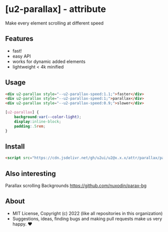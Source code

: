 # [u2-parallax] - attribute
Make every element scrolling at different speed

## Features

- fast!
- easy API
- works for dynamic added elements
- lightweight < 4k minified

## Usage

```html
<div u2-parallax style="--u2-parallax-speed:1.1;">faster</div>
<div u2-parallax style="--u2-parallax-speed:1;">parallax</div>
<div u2-parallax style="--u2-parallax-speed:0.9;">slower</div>
```

```css
[u2-parallax] {
    background:var(--color-light);
    display:inline-block;
    padding:.5rem;
}
```

## Install

```html
<script src="https://cdn.jsdelivr.net/gh/u2ui/u2@x.x.x/attr/parallax/parallax.min.js" type=module async></script>
```

## Also interesting

Parallax scrolling Backgrounds
https://github.com/nuxodin/parax-bg

## About

- MIT License, Copyright (c) 2022 <u2> (like all repositories in this organization) <br>
- Suggestions, ideas, finding bugs and making pull requests make us very happy. ♥

